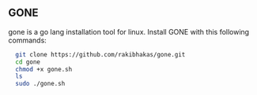 ## GONE
gone is a go lang installation tool for linux.
Install GONE with this following commands:
```bash
  git clone https://github.com/rakibhakas/gone.git
  cd gone
  chmod +x gone.sh
  ls
  sudo ./gone.sh
```
    
